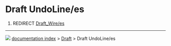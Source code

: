 # Draft UndoLine/es
1.  REDIRECT [Draft_Wire/es](Draft_Wire/es.md)



---
![](images/Right_arrow.png) [documentation index](../README.md) > [Draft](Draft_Workbench.md) > Draft UndoLine/es
